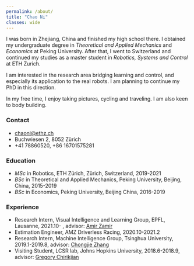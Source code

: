 ```yaml
---
permalink: /about/
title: "Chao Ni"
classes: wide
---
```



I was born in Zhejiang, China and finished my high school there. I obtained my undergraduate degree in *Theoretical and Applied Mechanics* and *Economics* at Peking University. After that, I went to Switzerland and continued my studies as a master student in *Robotics, Systems and Control* at ETH Zurich.

I am interested in the research area bridging learning and control, and especially its application to the real robots. I am planning to continue my PhD in this direction.

In my free time, I enjoy taking pictures, cycling and traveling. I am also keen to body building.

### Contact 
- [chaoni@ethz.ch](mailto:chaoni@ethz.ch)
- Buchwiesen 2, 8052 Zürich
- +41 78860520, +86 16701575281

### Education
- *MSc* in Robotics, ETH Zürich, Zürich, Switzerland, 2019-2021
- *BSc* in Theoretical and Applied Mechanics, Peking University, Beijing, China, 2015-2019
- *BSc* in Economics, Peking University, Beijing China, 2016-2019

### Experience
- Research Intern, Visual Intelligence and Learning Group, EPFL, Lausanne, 2021.10- , advisor: [Amir Zamir](https://vilab.epfl.ch/zamir/)
- Estimation Engineer, AMZ Driverless Racing, 2020.10-2021.2
- Research Intern, Machine Intelligence Group, Tsinghua University, 2019.1-2019.8, advisor: [Chongjie Zhang](http://iiis.tsinghua.edu.cn/~zhang/)
- Visiting Student, LCSR lab, Johns Hopkins University, 2018.6-2018.9, advisor: [Gregory Chirikjian](https://me.jhu.edu/faculty/gregory-s-chirikjian/)
